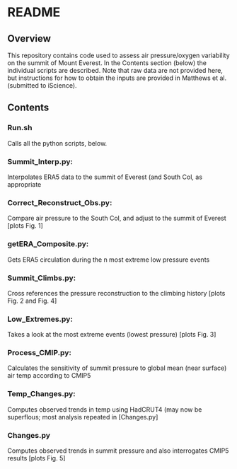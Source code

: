 # README

## Overview
This repository contains code used to assess air pressure/oxygen variability on the summit of Mount Everest. 
In the Contents section (below) the individual scripts are described. Note that raw data are not provided
here, but instructions for how to obtain the inputs are provided in Matthews et al. (submitted to iScience). 

## Contents
### Run.sh
Calls all the python scripts, below. 
### Summit_Interp.py:
Interpolates ERA5 data to the summit of Everest (and South Col, as appropriate
### Correct_Reconstruct_Obs.py: 
Compare air pressure to the South Col, and adjust to the summit of Everest [plots Fig. 1]
### getERA_Composite.py: 
Gets ERA5 circulation during the n most extreme low pressure events
### Summit_Climbs.py: 
Cross references the pressure reconstruction to the climbing history [plots Fig. 2 and Fig. 4] 
### Low_Extremes.py: 
Takes a look at the most extreme events (lowest pressure) [plots Fig. 3]
### Process_CMIP.py: 
Calculates the sensitivity of summit pressure to global mean (near surface) air temp according to CMIP5 
### Temp_Changes.py: 
Computes observed trends in temp using HadCRUT4 (may now be superflous; most analysis repeated in [Changes.py]
### Changes.py
Computes observed trends in summit pressure and also interrogates CMIP5 results [plots Fig. 5]
